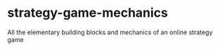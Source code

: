 # strategy-game-mechanics
All the elementary building blocks and mechanics of an online strategy game
